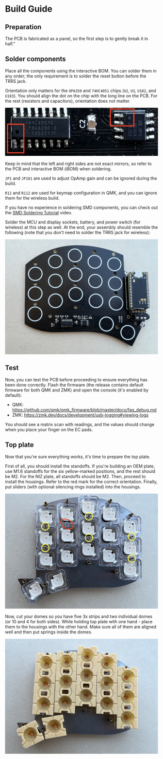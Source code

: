 # Build Guide

## Preparation

The PCB is fabricated as a panel, so the first step is to gently break it in half."

## Solder components

Place all the components using the interactive BOM. You can solder them in any order; the only requirement is to solder the reset button before the TRRS jack.

Orientation only matters for the `OPA350` and `74HC4051` chips (`U2`, `U3`, `U102`, and `U103`). You should align the dot on the chip with the long line on the PCB. For the rest (resistors and capacitors), orientation does not matter.

![IC Orientation](./img/buildguide/ic_orientation.jpg)

Keep in mind that the left and right sides are not exact mirrors, so refer to the PCB and interactive BOM (iBOM) when soldering.

`JP1` and `JP101` are used to adjust OpAmp gain and can be ignored during the build.

`R12` and `R112` are used for keymap configuration in QMK, and you can ignore them for the wireless build.

If you have no experience in soldering SMD components, you can check out the [SMD Soldering Tutorial](https://www.youtube.com/watch?v=fYInlAmPnGo) video.

Solder the MCU and display sockets, battery, and power switch (for wireless) at this step as well. At the end, your assembly should resemble the following (note that you don't need to solder the TRRS jack for wireless):

![Assembled PCB](./img/buildguide/assembled_pcb.jpg)

## Test

Now, you can test the PCB before proceeding to ensure everything has been done correctly. Flash the firmware (the release contains default firmware for both QMK and ZMK) and open the console (it's enabled by default):

- QMK: https://github.com/qmk/qmk_firmware/blob/master/docs/faq_debug.md
- ZMK: https://zmk.dev/docs/development/usb-logging#viewing-logs

You should see a matrix scan with readings, and the values should change when you place your finger on the EC pads.

## Top plate

Now that you're sure everything works, it's time to prepare the top plate.

First of all, you should install the standoffs. If you're building an OEM plate, use M1.6 standoffs for the six yellow-marked positions, and the rest should be M2. For the NIZ plate, all standoffs should be M2. Then, proceed to install the housings. Refer to the red mark for the correct orientation. Finally, put sliders (with optional silencing rings installed) into the housings.

![Top Plate](./img/buildguide/top_plate.jpg)

Now, cut your domes so you have five 3x strips and two individual domes (or 10 and 4 for both sides). While holding top plate with one hand - place them to the housings with the other hand. Make sure all of them are aligned well and then put springs inside the domes.

![Top Plate Domes](./img/buildguide/top_plate_domes.jpg)
